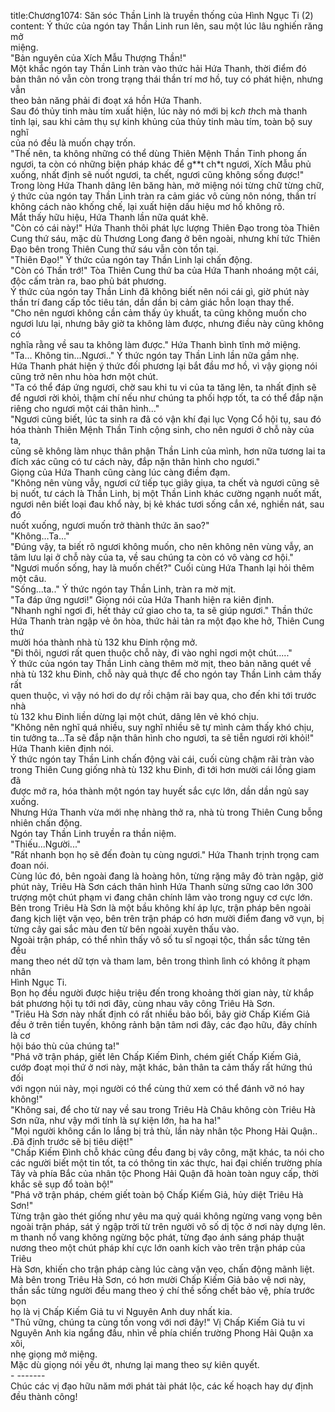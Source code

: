 title:Chương1074: Săn sóc Thần Linh là truyền thống của Hình Ngục Ti (2)
content:
Ý thức của ngón tay Thần Linh run lên, sau một lúc lâu nghiến răng mở<br>miệng.<br>"Bản nguyên của Xích Mẫu Thượng Thần!"<br>Một khắc ngón tay Thần Linh tràn vào thức hải Hứa Thanh, thời điểm đó<br>bản thân nó vẫn còn trong trạng thái thần trí mơ hồ, tuy có phát hiện, nhưng vẫn<br>theo bản năng phải đi đoạt xá hồn Hứa Thanh.<br>Sau đó thủy tinh màu tím xuất hiện, lúc này nó mới bị k*ch th*ch mà thanh<br>tỉnh lại, sau khi cảm thụ sự kinh khủng của thủy tinh màu tím, toàn bộ suy nghĩ<br>của nó đều là muốn chạy trốn.<br>"Thế nên, ta không những có thể dùng Thiên Mệnh Thần Tinh phong ấn<br>ngươi, ta còn có những biện pháp khác để g**t ch*t ngươi, Xích Mẫu phủ<br>xuống, nhất định sẽ nuốt ngươi, ta chết, ngươi cũng không sống được!"<br>Trong lòng Hứa Thanh dâng lên băng hàn, mở miệng nói từng chữ từng chữ,<br>ý thức của ngón tay Thần Linh tràn ra cảm giác vô cùng nôn nóng, thần trí<br>không cách nào khống chế, lại xuất hiện dấu hiệu mơ hồ không rõ.<br>Mắt thấy hữu hiệu, Hứa Thanh lần nữa quát khẽ.<br>"Còn có cái này!" Hứa Thanh thôi phát lực lượng Thiên Đạo trong tòa Thiên<br>Cung thứ sáu, mặc dù Thương Long đang ở bên ngoài, nhưng khí tức Thiên<br>Đạo bên trong Thiên Cung thứ sáu vẫn còn tồn tại.<br>"Thiên Đạo!" Ý thức của ngón tay Thần Linh lại chấn động.<br>"Còn có Thần trớ!" Tòa Thiên Cung thứ ba của Hứa Thanh nhoáng một cái,<br>độc cấm tràn ra, bao phủ bát phương.<br>Ý thức của ngón tay Thần Linh đã không biết nên nói cái gì, giờ phút này<br>thần trí đang cấp tốc tiêu tán, dần dần bị cảm giác hỗn loạn thay thế.<br>"Cho nên ngươi không cần cảm thấy ủy khuất, ta cũng không muốn cho<br>ngươi lưu lại, nhưng bây giờ ta không làm được, nhưng điều này cũng không có<br>nghĩa rằng về sau ta không làm được." Hứa Thanh bình tĩnh mở miệng.<br>"Ta... Không tin...Ngươi.." Ý thức ngón tay Thần Linh lần nữa gầm nhẹ.<br>Hứa Thanh phát hiện ý thức đối phương lại bắt đầu mơ hồ, vì vậy giọng nói<br>cũng trở nên nhu hòa hơn một chút.<br>"Ta có thể đáp ứng ngươi, chờ sau khi tu vi của ta tăng lên, ta nhất định sẽ<br>để ngươi rời khỏi, thậm chí nếu như chúng ta phối hợp tốt, ta có thể đắp nặn<br>riêng cho ngươi một cái thân hình..."<br>"Ngươi cũng biết, lúc ta sinh ra đã có vận khí đại lục Vọng Cổ hội tụ, sau đó<br>hóa thành Thiên Mệnh Thần Tinh cộng sinh, cho nên ngươi ở chỗ này của ta,<br>cũng sẽ không làm nhục thân phận Thần Linh của mình, hơn nữa tương lai ta<br>đích xác cũng có tư cách này, đắp nặn thân hình cho ngươi."<br>Giọng của Hứa Thanh cũng càng lúc càng điềm đạm.<br>"Không nên vùng vẫy, ngươi cứ tiếp tục giãy giụa, ta chết và ngươi cũng sẽ<br>bị nuốt, tư cách là Thần Linh, bị một Thần Linh khác cường ngạnh nuốt mất,<br>ngươi nên biết loại đau khổ này, bị kẻ khác tươi sống cắn xé, nghiền nát, sau đó<br>nuốt xuống, ngươi muốn trở thành thức ăn sao?"<br>"Không…Ta..."<br>"Đúng vậy, ta biết rõ ngươi không muốn, cho nên không nên vùng vẫy, an<br>tâm lưu lại ở chỗ này của ta, về sau chúng ta còn có vô vàng cơ hội."<br>"Ngươi muốn sống, hay là muốn chết?" Cuối cùng Hứa Thanh lại hỏi thêm<br>một câu.<br>"Sống...ta.." Ý thức ngón tay Thần Linh, tràn ra mờ mịt.<br>"Ta đáp ứng ngươi!" Giọng nói của Hứa Thanh hiện ra kiên định.<br>"Nhanh nghỉ ngơi đi, hết thảy cứ giao cho ta, ta sẽ giúp ngươi." Thần thức<br>Hứa Thanh tràn ngập vẻ ôn hòa, thức hải tản ra một đạo khe hở, Thiên Cung thứ<br>mười hóa thành nhà tù 132 khu Đinh rộng mở.<br>"Đi thôi, ngươi rất quen thuộc chỗ này, đi vào nghỉ ngơi một chút....."<br>Ý thức của ngón tay Thần Linh càng thêm mờ mịt, theo bản năng quét về<br>nhà tù 132 khu Đinh, chỗ này quả thực để cho ngón tay Thần Linh cảm thấy rất<br>quen thuộc, vì vậy nó hơi do dự rồi chậm rãi bay qua, cho đến khi tới trước nhà<br>tù 132 khu Đinh liền dừng lại một chút, dâng lên vẻ khó chịu.<br>"Không nên nghĩ quá nhiều, suy nghĩ nhiều sẽ tự mình cảm thấy khó chịu,<br>tin tưởng ta...Ta sẽ đắp nặn thân hình cho ngươi, ta sẽ tiễn ngươi rời khỏi!"<br>Hứa Thanh kiên định nói.<br>Ý thức ngón tay Thần Linh chấn động vài cái, cuối cùng chậm rãi tràn vào<br>trong Thiên Cung giống nhà tù 132 khu Đinh, đi tới hơn mười cái lồng giam đã<br>được mở ra, hóa thành một ngón tay huyết sắc cực lớn, dần dần ngủ say xuống.<br>Nhưng Hứa Thanh vừa mới nhẹ nhàng thở ra, nhà tù trong Thiên Cung bỗng<br>nhiên chấn động.<br>Ngón tay Thần Linh truyền ra thần niệm.<br>"Thiếu...Người..."<br>"Rất nhanh bọn họ sẽ đến đoàn tụ cùng ngươi." Hứa Thanh trịnh trọng cam<br>đoan nói.<br>Cùng lúc đó, bên ngoài đang là hoàng hôn, từng rặng mây đỏ tràn ngập, giờ<br>phút này, Triêu Hà Sơn cách thân hình Hứa Thanh sừng sững cao lớn 300<br>trượng một chút phạm vi đang chân chính lâm vào trong nguy cơ cực lớn.<br>Bên trong Triêu Hà Sơn là một bầu không khí áp lực, trận pháp bên ngoài<br>đang kịch liệt vặn vẹo, bên trên trận pháp có hơn mười điểm đang vỡ vụn, bị<br>từng cây gai sắc màu đen từ bên ngoài xuyên thấu vào.<br>Ngoài trận pháp, có thể nhìn thấy vô số tu sĩ ngoại tộc, thần sắc từng tên đều<br>mang theo nét dữ tợn và tham lam, bên trong thình lình có không ít phạm nhân<br>Hình Ngục Ti.<br>Bọn họ đều người được hiệu triệu đến trong khoảng thời gian này, từ khắp<br>bát phương hội tụ tới nơi đây, cùng nhau vây công Triêu Hà Sơn.<br>"Triêu Hà Sơn này nhất định có rất nhiều bảo bối, bây giờ Chấp Kiếm Giả<br>đều ở trên tiền tuyến, không rảnh bận tâm nơi đây, các đạo hữu, đây chính là cơ<br>hội báo thù của chúng ta!"<br>"Phá vỡ trận pháp, giết lên Chấp Kiếm Đình, chém giết Chấp Kiếm Giả,<br>cướp đoạt mọi thứ ở nơi này, mặt khác, bản thân ta cảm thấy rất hứng thú đối<br>với ngọn núi này, mọi người có thể cùng thử xem có thể đánh vỡ nó hay<br>không!"<br>"Không sai, để cho từ nay về sau trong Triêu Hà Châu không còn Triêu Hà<br>Sơn nữa, như vậy mới tính là sự kiện lớn, ha ha ha!"<br>"Mọi người không cần lo lắng bị trả thù, lần này nhân tộc Phong Hải Quận..<br>.Đã định trước sẽ bị tiêu diệt!"<br>"Chấp Kiếm Đình chỗ khác cũng đều đang bị vây công, mặt khác, ta nói cho<br>các người biết một tin tốt, ta có thông tin xác thực, hai đại chiến trường phía<br>Tây và phía Bắc của nhân tộc Phong Hải Quận đã hoàn toàn nguy cấp, thời<br>khắc sẽ sụp đổ toàn bộ!"<br>"Phá vỡ trận pháp, chém giết toàn bộ Chấp Kiếm Giả, hủy diệt Triêu Hà<br>Sơn!"<br>Từng trận gào thét giống như yêu ma quỷ quái không ngừng vang vọng bên<br>ngoài trận pháp, sát ý ngập trời từ trên người vô số dị tộc ở nơi này dựng lên.<br>m thanh nổ vang không ngừng bộc phát, từng đạo ánh sáng pháp thuật<br>nương theo một chút pháp khí cực lớn oanh kích vào trên trận pháp của Triêu<br>Hà Sơn, khiến cho trận pháp càng lúc càng vặn vẹo, chấn động mãnh liệt.<br>Mà bên trong Triêu Hà Sơn, có hơn mười Chấp Kiếm Giả bảo vệ nơi này,<br>thần sắc từng người đều mang theo ý chí thề sống chết bảo vệ, phía trước bọn<br>họ là vị Chấp Kiếm Giả tu vi Nguyên Anh duy nhất kia.<br>"Thủ vững, chúng ta cùng tồn vong với nơi đây!" Vị Chấp Kiếm Giả tu vi<br>Nguyên Anh kia ngẩng đầu, nhìn về phía chiến trường Phong Hải Quận xa xôi,<br>nhẹ giọng mở miệng.<br>Mặc dù giọng nói yếu ớt, nhưng lại mang theo sự kiên quyết.<br>- -------<br>Chúc các vị đạo hữu năm mới phát tài phát lộc, các kế hoạch hay dự định<br>đều thành công!